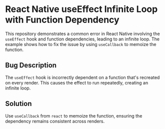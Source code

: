 # React Native useEffect Infinite Loop with Function Dependency

This repository demonstrates a common error in React Native involving the `useEffect` hook and function dependencies, leading to an infinite loop.  The example shows how to fix the issue by using `useCallback` to memoize the function.

## Bug Description
The `useEffect` hook is incorrectly dependent on a function that's recreated on every render. This causes the effect to run repeatedly, creating an infinite loop.

## Solution
Use `useCallback` from `react` to memoize the function, ensuring the dependency remains consistent across renders.